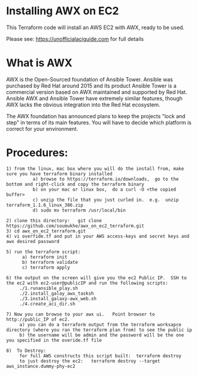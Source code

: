 # Installing AWX on EC2

This Terraform code will install an AWS EC2 with AWX, ready to be used.

Please see: https://unofficialaciguide.com for full details

# What is AWX
AWX is the Open-Sourced foundation of Ansible Tower. Ansible was purchased by Red Hat around 2015 and its product Ansible Tower is a commercial version based on AWX maintained and supported by Red Hat. Ansible AWX and Ansible Tower have extremely similar features, though AWX lacks the obvious integration into the Red Hat ecosystem.

The AWX foundation has announced plans to keep the projects "lock and step" in terms of its main features. You will have to decide which platform is correct for your environment.


# Procedures:

```
1) from the linux, mac box where you will do the install from, make sure you have terraform binary installed
          a) browse to https://terraform.io/downloads,  go to the bottom and right-click and copy the terraform binary
          b) on your mac or linux box,  do a curl -O <the copied buffer>
          c) unzip the file that you just curled in.  e.g.  unzip terraform_1.1.6_linux_386.zip
          d) sudo mv terraform /usr/local/bin

2) clone this directory:   git clone https://github.com/soumukhe/awx_on_ec2_terraform.git
3) cd awx_on_ec2_terraform.git
4) vi overfide.tf and put in your AWS access-keys and secret keys and awx desired password

5) run the terraform script:
      a) terraform init
      b) terraform validate
      c) terraform apply

6) the output on the screen will give you the ec2 Public IP.  SSH to the ec2 with ec2-user@publicIP and run the following scripts:
     ./1.runansible_play.sh
     ./2.install_galay_awx_tasksh
     ./3.install_galaxy-awx_web.sh
     ./4.create_aci_dir.sh

7) Now you can browse to your awx ui.   Point browser to http://public_IP of ec2.   
     a) you can do a terraform output from the terraform worksapce directory (where you ran the terraform plan from) to see the public ip
     b) the username will be admin and the password will be the one you specified in the overide.tf file

8)  To Destroy:
     for full AWS constructs this script built:  terraform destroy
     to just destroy the ec2:   terraform destroy --target aws_instance.dummy-phy-ec2


```
